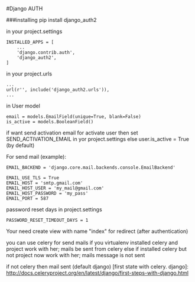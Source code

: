 #Django AUTH

###installing
    pip install django_auth2

in your project.settings

    INSTALLED_APPS = [
        ...
        'django.contrib.auth',
        'django_auth2',
    ]

in your project.urls

    ...
    url(r'', include('django_auth2.urls')),
    ...

in User model

    email = models.EmailField(unique=True, blank=False)
    is_active = models.BooleanField()


if want send activation email for activate user
then set SEND_ACTIVATION_EMAIL in yor project.settings
else user.is_active = True (by default)

For send mail (example):

    EMAIL_BACKEND = 'django.core.mail.backends.console.EmailBackend'

    EMAIL_USE_TLS = True
    EMAIL_HOST = 'smtp.gmail.com'
    EMAIL_HOST_USER = 'my_mail@gmail.com'
    EMAIL_HOST_PASSWORD = 'my_pass'
    EMAIL_PORT = 587

password reset days in project.settings

    PASSWORD_RESET_TIMEOUT_DAYS = 1

Your need create view with name "index" for redirect (after authentication)


you can use celery for send mails
if you virtualenv installed celery and project work with her;
  mails be sent from celery
else if installed celery but not project now work with her;
  mails message is not sent

if not celery then mail sent (default django)
[first state with celery. django]: http://docs.celeryproject.org/en/latest/django/first-steps-with-django.html
